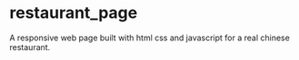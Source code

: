 # restaurant_page
A responsive web page built with html css and javascript for a real chinese restaurant.
